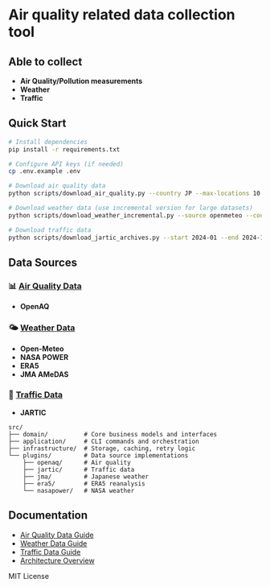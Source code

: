 # Air quality related data collection tool

## Able to collect

- **Air Quality/Pollution measurements**
- **Weather**
- **Traffic**

## Quick Start

```bash
# Install dependencies
pip install -r requirements.txt

# Configure API keys (if needed)
cp .env.example .env

# Download air quality data
python scripts/download_air_quality.py --country JP --max-locations 10 --parallel

# Download weather data (use incremental version for large datasets)
python scripts/download_weather_incremental.py --source openmeteo --country JP --start 2024-01-01 --end 2024-01-31

# Download traffic data
python scripts/download_jartic_archives.py --start 2024-01 --end 2024-12
```

## Data Sources

### 📊 [Air Quality Data](docs/AIR_QUALITY.md)
- **OpenAQ**

### 🌤️ [Weather Data](docs/WEATHER.md)
- **Open-Meteo**
- **NASA POWER**
- **ERA5**
- **JMA AMeDAS**

### 🚗 [Traffic Data](docs/TRAFFIC.md)
- **JARTIC**

```
src/
├── domain/          # Core business models and interfaces
├── application/     # CLI commands and orchestration
├── infrastructure/  # Storage, caching, retry logic
└── plugins/         # Data source implementations
    ├── openaq/      # Air quality
    ├── jartic/      # Traffic data
    ├── jma/         # Japanese weather
    ├── era5/        # ERA5 reanalysis
    └── nasapower/   # NASA weather
```
## Documentation

- [Air Quality Data Guide](docs/AIR_QUALITY.md)
- [Weather Data Guide](docs/WEATHER.md)
- [Traffic Data Guide](docs/TRAFFIC.md)
- [Architecture Overview](ARCHITECTURE.md)

MIT License